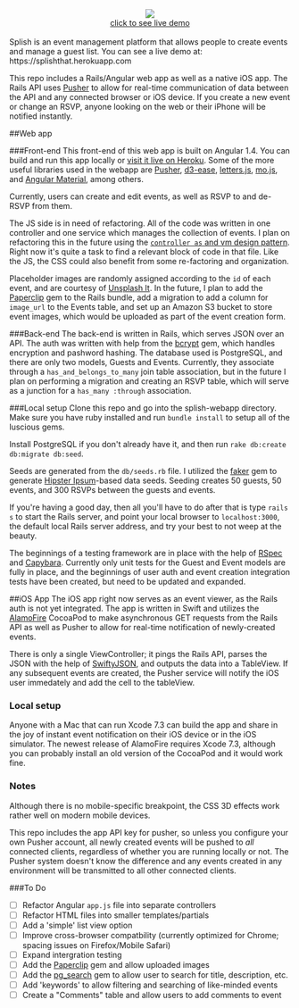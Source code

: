 <div align="center"><a href="https://splishthat.herokuapp.com/"><img src="http://i.imgur.com/EiCOD6u.png"/><br>click to see live demo</a> <br><br></div>
Splish is an event management platform that allows people to create events and manage a guest list. You can see a live demo at: https://splishthat.herokuapp.com

This repo includes a Rails/Angular web app as well as a native iOS app. The Rails API uses [Pusher](https://pusher.com/?v=y) to allow for real-time communication of data between the API and any connected browser or iOS device. If you create a new event or change an RSVP, anyone looking on the web or their iPhone will be notified instantly.

##Web app

###Front-end
This front-end of this web app is built on Angular 1.4. You can build and run this app locally or [visit it live on Heroku](https://splishthat.herokuapp.com). Some of the more useful libraries used in the webapp are [Pusher](https://pusher.com/?v=y), [d3-ease](https://github.com/d3/d3-ease), [letters.js](http://letteringjs.com/), [mo.js](http://mojs.io/), and [Angular Material](https://github.com/angular/material), among others.

Currently, users can create and edit events, as well as RSVP to and de-RSVP from them.

The JS side is in need of refactoring. All of the code was written in one controller and one service which manages the collection of events. I plan on refactoring this in the future using the [`controller as` and vm design pattern](http://www.johnpapa.net/angularjss-controller-as-and-the-vm-variable/). Right now it's quite a task to find a relevant block of code in that file. Like the JS, the CSS could also benefit from some re-factoring and organization.

Placeholder images are randomly assigned according to the `id` of each event, and are courtesy of [Unsplash It](https://unsplash.it). In the future, I plan to add the [Paperclip](https://github.com/thoughtbot/paperclip) gem to the Rails bundle, add a migration to add a column for `image_url` to the Events table, and set up an Amazon S3 bucket to store event images, which would be uploaded as part of the event creation form.

###Back-end
The back-end is written in Rails, which serves JSON over an API. The auth was written with help from the [bcrypt](https://github.com/codahale/bcrypt-ruby) gem, which handles encryption and pashword hashing. The database used is PostgreSQL, and there are only two models, Guests and Events. Currently, they associate through a `has_and_belongs_to_many` join table association, but in the future I plan on performing a migration and creating an RSVP table, which will serve as a junction for a `has_many :through` association.

###Local setup
Clone this repo and go into the splish-webapp directory. Make sure you have ruby installed and run `bundle install` to setup all of the luscious gems.

Install PostgreSQL if you don't already have it, and then run `rake db:create db:migrate db:seed`.

Seeds are generated from the `db/seeds.rb` file. I utilized the [faker](https://github.com/stympy/faker) gem to generate [Hipster Ipsum](http://hipsum.co/)-based data seeds. Seeding creates 50 guests, 50 events, and 300 RSVPs between the guests and events.

If you're having a good day, then all you'll have to do after that is type `rails s` to start the Rails server, and point your local browser to `localhost:3000`, the default local Rails server address, and try your best to not weep at the beauty.

The beginnings of a testing framework are in place with the help of [RSpec](https://github.com/rspec/rspec) and [Capybara](https://github.com/jnicklas/capybara). Currently only unit tests for the Guest and Event models are fully in place, and the beginnings of user auth and event creation integration tests have been created, but need to be updated and expanded.

##iOS App
The iOS app right now serves as an event viewer, as the Rails auth is not yet integrated. The app is written in Swift and utilizes the [AlamoFire](https://github.com/Alamofire/Alamofire) CocoaPod to make asynchronous GET requests from the Rails API as well as Pusher to allow for real-time notification of newly-created events. 

There is only a single ViewController; it pings the Rails API, parses the JSON with the help of [SwiftyJSON](https://github.com/SwiftyJSON/SwiftyJSON), and outputs the data into a TableView. If any subsequent events are created, the Pusher service will notify the iOS user immedately and add the cell to the tableView.

### Local setup
Anyone with a Mac that can run Xcode 7.3 can build the app and share in the joy of instant event notification on their iOS device or in the iOS simulator.
The newest release of AlamoFire requires Xcode 7.3, although you can probably install an old version of the CocoaPod and it would work fine. 

### Notes
Although there is no mobile-specific breakpoint, the CSS 3D effects work rather well on modern mobile devices.

This repo includes the app API key for pusher, so unless you configure your own Pusher account, all newly created events will be pushed to _all_ connected clients, regardless of whether you are running locally or not. The Pusher system doesn't know the difference and any events created in any environment will be transmitted to all other connected clients.

###To Do
- [ ] Refactor Angular `app.js` file into separate controllers
- [ ] Refactor HTML files into smaller templates/partials
- [ ] Add a 'simple' list view option
- [ ] Improve cross-browser compatbility (currently optimized for Chrome; spacing issues on Firefox/Mobile Safari)
- [ ] Expand intergration testing
- [ ] Add the [Paperclip](https://github.com/thoughtbot/paperclip) gem and allow uploaded images
- [ ] Add the [pg_search](https://github.com/Casecommons/pg_search) gem to allow user to search for title, description, etc.
- [ ] Add 'keywords' to allow filtering and searching of like-minded events
- [ ] Create a "Comments" table and allow users to add comments to event
